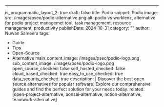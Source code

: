 ---
is_programmatic_layout_2: true
draft: false
title: Podio
snippet: Podio
image:
  src: /images/pseo/podio-alternative.png
  alt: podio vs worklenz, alternative for podio project managemet tool, task management, resource management, productivity
publishDate: 2024-10-31
category: ""
author: Nuwan Sameera
tags:
  - Guide
  - Tips
  - Open-Source
  - Alternative
main_content_image: /images/pseo/podio-logo.png
sub_content_image: /images/pseo/podio-logo.png
open_source_checked: false
self_hosted_checked: false
cloud_based_checked: true
easy_to_use_checked: true
data_security_checked: true
description: |
   Discover the best open source alternatives for popular software. Explore our comprehensive guides and find the perfect solution for your needs today.
related: [open-project-alternative, bonsai-alternative, notion-alternative, teamwork-alternative]